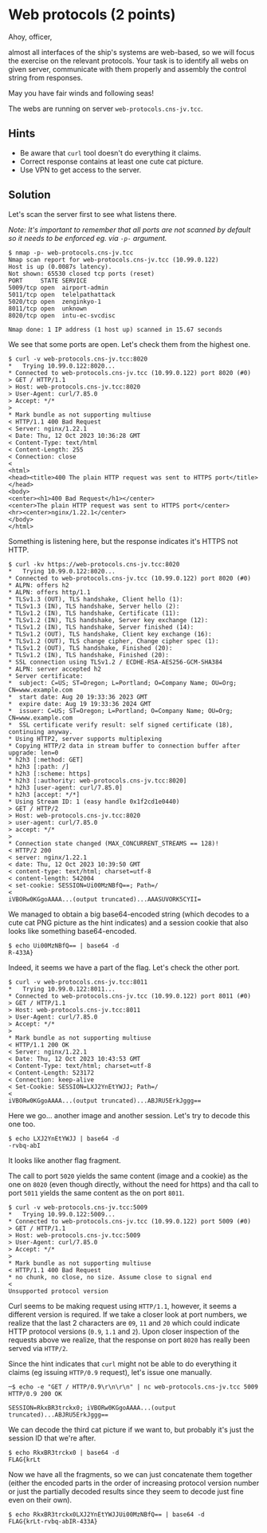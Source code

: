 # Web protocols (2 points)

Ahoy, officer,

almost all interfaces of the ship's systems are web-based, so we will focus the exercise on the relevant protocols. Your
task is to identify all webs on given server, communicate with them properly and assembly the control string from
responses.

May you have fair winds and following seas!

The webs are running on server `web-protocols.cns-jv.tcc`.

## Hints

* Be aware that `curl` tool doesn't do everything it claims.
* Correct response contains at least one cute cat picture.
* Use VPN to get access to the server.

## Solution

Let's scan the server first to see what listens there.

_Note: It's important to remember that all ports are not scanned by default so it needs to be enforced eg. via `-p-`
argument._

```console
$ nmap -p- web-protocols.cns-jv.tcc
Nmap scan report for web-protocols.cns-jv.tcc (10.99.0.122)
Host is up (0.0087s latency).
Not shown: 65530 closed tcp ports (reset)
PORT     STATE SERVICE
5009/tcp open  airport-admin
5011/tcp open  telelpathattack
5020/tcp open  zenginkyo-1
8011/tcp open  unknown
8020/tcp open  intu-ec-svcdisc

Nmap done: 1 IP address (1 host up) scanned in 15.67 seconds
```

We see that some ports are open. Let's check them from the highest one.

```console
$ curl -v web-protocols.cns-jv.tcc:8020
*   Trying 10.99.0.122:8020...
* Connected to web-protocols.cns-jv.tcc (10.99.0.122) port 8020 (#0)
> GET / HTTP/1.1
> Host: web-protocols.cns-jv.tcc:8020
> User-Agent: curl/7.85.0
> Accept: */*
>
* Mark bundle as not supporting multiuse
< HTTP/1.1 400 Bad Request
< Server: nginx/1.22.1
< Date: Thu, 12 Oct 2023 10:36:28 GMT
< Content-Type: text/html
< Content-Length: 255
< Connection: close
<
<html>
<head><title>400 The plain HTTP request was sent to HTTPS port</title></head>
<body>
<center><h1>400 Bad Request</h1></center>
<center>The plain HTTP request was sent to HTTPS port</center>
<hr><center>nginx/1.22.1</center>
</body>
</html>
```

Something is listening here, but the response indicates it's HTTPS not HTTP.

```console
$ curl -kv https://web-protocols.cns-jv.tcc:8020
*   Trying 10.99.0.122:8020...
* Connected to web-protocols.cns-jv.tcc (10.99.0.122) port 8020 (#0)
* ALPN: offers h2
* ALPN: offers http/1.1
* TLSv1.3 (OUT), TLS handshake, Client hello (1):
* TLSv1.3 (IN), TLS handshake, Server hello (2):
* TLSv1.2 (IN), TLS handshake, Certificate (11):
* TLSv1.2 (IN), TLS handshake, Server key exchange (12):
* TLSv1.2 (IN), TLS handshake, Server finished (14):
* TLSv1.2 (OUT), TLS handshake, Client key exchange (16):
* TLSv1.2 (OUT), TLS change cipher, Change cipher spec (1):
* TLSv1.2 (OUT), TLS handshake, Finished (20):
* TLSv1.2 (IN), TLS handshake, Finished (20):
* SSL connection using TLSv1.2 / ECDHE-RSA-AES256-GCM-SHA384
* ALPN: server accepted h2
* Server certificate:
*  subject: C=US; ST=Oregon; L=Portland; O=Company Name; OU=Org; CN=www.example.com
*  start date: Aug 20 19:33:36 2023 GMT
*  expire date: Aug 19 19:33:36 2024 GMT
*  issuer: C=US; ST=Oregon; L=Portland; O=Company Name; OU=Org; CN=www.example.com
*  SSL certificate verify result: self signed certificate (18), continuing anyway.
* Using HTTP2, server supports multiplexing
* Copying HTTP/2 data in stream buffer to connection buffer after upgrade: len=0
* h2h3 [:method: GET]
* h2h3 [:path: /]
* h2h3 [:scheme: https]
* h2h3 [:authority: web-protocols.cns-jv.tcc:8020]
* h2h3 [user-agent: curl/7.85.0]
* h2h3 [accept: */*]
* Using Stream ID: 1 (easy handle 0x1f2cd1e0440)
> GET / HTTP/2
> Host: web-protocols.cns-jv.tcc:8020
> user-agent: curl/7.85.0
> accept: */*
>
* Connection state changed (MAX_CONCURRENT_STREAMS == 128)!
< HTTP/2 200
< server: nginx/1.22.1
< date: Thu, 12 Oct 2023 10:39:50 GMT
< content-type: text/html; charset=utf-8
< content-length: 542004
< set-cookie: SESSION=Ui00MzNBfQ==; Path=/
<
iVBORw0KGgoAAAA...(output truncated)...AAASUVORK5CYII=
```

We managed to obtain a big base64-encoded string (which decodes to a cute cat PNG picture as the hint indicates) and a
session cookie that also looks like something base64-encoded.

```console
$ echo Ui00MzNBfQ== | base64 -d
R-433A}
```

Indeed, it seems we have a part of the flag. Let's check the other port.

```console
$ curl -v web-protocols.cns-jv.tcc:8011
*   Trying 10.99.0.122:8011...
* Connected to web-protocols.cns-jv.tcc (10.99.0.122) port 8011 (#0)
> GET / HTTP/1.1
> Host: web-protocols.cns-jv.tcc:8011
> User-Agent: curl/7.85.0
> Accept: */*
>
* Mark bundle as not supporting multiuse
< HTTP/1.1 200 OK
< Server: nginx/1.22.1
< Date: Thu, 12 Oct 2023 10:43:53 GMT
< Content-Type: text/html; charset=utf-8
< Content-Length: 523172
< Connection: keep-alive
< Set-Cookie: SESSION=LXJ2YnEtYWJJ; Path=/
<
iVBORw0KGgoAAAA...(output truncated)...ABJRU5ErkJggg==
```

Here we go... another image and another session. Let's try to decode this one too.

```console
$ echo LXJ2YnEtYWJJ | base64 -d
-rvbq-abI
```

It looks like another flag fragment.

The call to port `5020` yields the same content (image and a cookie) as the one on `8020` (even though directly, without
the need for https) and tha call to port `5011` yields the same content as the on port `8011`.

```console
$ curl -v web-protocols.cns-jv.tcc:5009
*   Trying 10.99.0.122:5009...
* Connected to web-protocols.cns-jv.tcc (10.99.0.122) port 5009 (#0)
> GET / HTTP/1.1
> Host: web-protocols.cns-jv.tcc:5009
> User-Agent: curl/7.85.0
> Accept: */*
>
* Mark bundle as not supporting multiuse
< HTTP/1.1 400 Bad Request
* no chunk, no close, no size. Assume close to signal end
<
Unsupported protocol version
```

Curl seems to be making request using `HTTP/1.1`, however, it seems a different version is required. If we take a closer
look at port numbers, we realize that the last 2 characters are `09`, `11` and `20` which could indicate HTTP protocol
versions (`0.9`, `1.1` and `2`). Upon closer inspection of the requests above we realize, that the response on
port `8020` has really been served via `HTTP/2`.

Since the hint indicates that `curl` might not be able to do everything it claims (eg issuing `HTTP/0.9` request), let's
issue one manually.

```text
─$ echo -e "GET / HTTP/0.9\r\n\r\n" | nc web-protocols.cns-jv.tcc 5009
HTTP/0.9 200 OK

SESSION=RkxBR3trckx0; iVBORw0KGgoAAAA...(output truncated)...ABJRU5ErkJggg==
```

We can decode the third cat picture if we want to, but probably it's just the session ID that we're after.

```console
$ echo RkxBR3trckx0 | base64 -d
FLAG{krLt
```

Now we have all the fragments, so we can just concatenate them together (either the encoded parts in the order of
increasing protocol version number or just the partially decoded results since they seem to decode just fine even on
their own).

```console
$ echo RkxBR3trckx0LXJ2YnEtYWJJUi00MzNBfQ== | base64 -d
FLAG{krLt-rvbq-abIR-433A}
```
